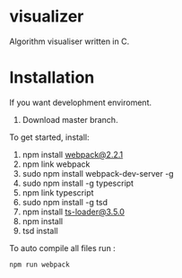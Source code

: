 # visualizer
Algorithm visualiser written in C.

# Installation
If you want develophment enviroment. 

1. Download master branch.

To get started, install:

1. npm install webpack@2.2.1
2. npm link webpack
3. sudo npm install webpack-dev-server -g
4. sudo npm install -g typescript
5. npm link typescript
6. sudo npm install -g tsd
7. npm install ts-loader@3.5.0 
8. npm install
9. tsd install


To auto compile all files run :

<code>npm run webpack</code>
